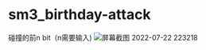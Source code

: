 # sm3_birthday-attack
碰撞的前n bit（n需要输入)
![屏幕截图 2022-07-22 223218](https://user-images.githubusercontent.com/104714591/180462394-e7b3105d-daf7-4a7f-9f34-65f654f9b278.png)

